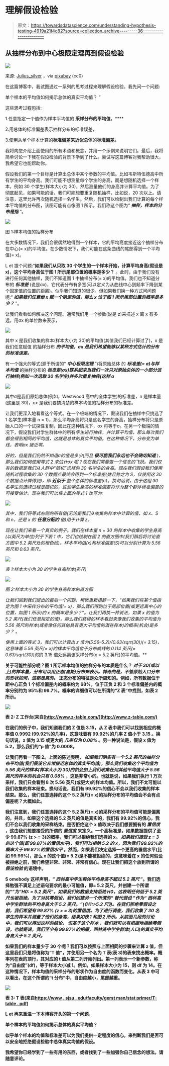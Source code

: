# 理解假设检验

> 原文：<https://towardsdatascience.com/understanding-hypothesis-testing-4919a21f4c82?source=collection_archive---------36----------------------->

## 从抽样分布到中心极限定理再到假设检验

![](img/c093a1bc983e3a2964cc1fe533b498f2.png)

来源: [Julius_silver](https://pixabay.com/users/julius_silver-4371822/) ，via [pixabay](https://pixabay.com/photos/polynesia-french-polynesia-tahiti-3021072/) (cc0)

在这篇博客中，我试图通过一系列的思考过程来理解假设检验。我先问一个问题:

单个样本的平均值如何揭示总体的真实平均值？ ”

这些思考过程包括:

1.任意指定一个值作为样本平均值的 **采样分布的平均值**，****

2.用总体的标准偏差表示抽样分布的标准误差，

3.使用从单个样本计算的**标准偏差来近似总体**的**标准偏差。**

我将向您介绍上面使用的所有术语和概念，并用一个示例来说明它们。最后，我将简单讨论一下我在假设检验的背景下学到了什么。尝试写这篇博客对我帮助很大，我希望它也能帮助你。

假设我们的第一个目标是计算出总体中某个参数的平均值。比如韦斯特伍德高中所有学生的平均身高。我们可能不想测量每个学生的身高，而是想随机选择一个样本，例如 30 个学生(样本大小为 30)，然后测量他们的身高并计算平均值。为了彻底起见，如果可能的话，我们可能想要重复随机抽样，比如说，20 次以上。请注意，这里允许再次随机选择一名学生。然后，我们可以绘制出我们计算的每个样本平均值的分布图，该图可能有点像图 1 所示。我们称这个图为“ ***抽样，样本的分布是指*** ”。

![](img/cf44cfd462a65f2c93915625a58b12e6.png)

图 1:样本均值的抽样分布

在大多数情况下，我们会很偶然地得到一个样本，它的平均高度接近这个抽样分布在中心(= x)的平均值。在少数情况下，我们可能在这条曲线的尾部得到一个平均值(= x)。

L et 提个问题:“**如果我们从只取 30 个学生的一个样本开始，计算平均身高(假设是 x)，这个平均身高位于图 1 所示尾部位置的概率是多少？** 。此时，由于我们没有进行任何其他抽样，我们不知道图 1 中抽样分布(= x)的平均值。我们也不知道分布的 ***标准差*** (说是σx)，它代表分布有多宽(可以定义为从曲线中心到频率下降到某个固定值的位置的距离)。似乎我们知道的很少。但如果我们换一种方式问问题呢:“ ***如果我们任意给 x 赋一个确定的值，那么 x 位于图 1 所示尾部位置的概率是多少？*** ”。

让我们看看如何解决这个问题。通常我们用一个参数(说是 z)来描述 x 离 x 有多远，用σx 的单位数来表示，

![](img/ee94a7de723f521deebaaf2e9a0b1967.png)

其中 x 是我们收集的样本(样本大小为 30)的平均值(其值我们已经计算过了)，x 是我们任意赋值 的抽样分布 ***的平均值，σx 是我们希望能够以某种方式估计的分布的标准误差。***

有一个强大的等式(源于所谓的“ ***中心极限定理*** ”)将原始总体 的 ***标准差(= σ)与样本均值*** 的抽样分布的 ***标准差(σx)联系起来当我们一次只对原始总体的一小部分进行抽样(例如一次选取 30 名学生)并多次重复抽样(这样 a***

![](img/0ebc705efe46cf998c9fc858343f8eea.png)

其中σ是我们原始总体(例如，Westwood 高中的全体学生)的标准差，n 是样本量(这里是 30)，σx 是我们要搞清楚的样本均值的抽样分布的标准差。

让我们更深入地看看这个等式。在一个极端的情况下，假设我们在抽样中只挑选了 1 名学生(样本量 n = 1)，那么平均身高将只是这名学生的身高，抽样分布将只是原始人口的一个试探性复制，因此在这种情况下，σx 将等于σ。在另一个极端的情况下，假设我们对学生群体中的所有*学生进行抽样，并计算平均值，那么每次我们都会得到相同的平均值，这就是总体的真实平均值。在这种情况下，分布变为单线，表明σx 接近零。*

*好的，但是我们仍然不知道σ的值是多少(而且 ***很可能我们永远也不会确切知道*** )，那么我们如何使用等式 2 来估计σx 呢？现在我们需要做一个信念的飞跃。我们仅有的数据是我们从人群中“随机”选择的 30 名学生的身高。现在我们假设我们使用随机过程收集的 30 个数据点最终会得到一个标准差(姑且称之为 S，仅使用这 30 个数据点计算得到)，即 ***近似于*** 整个总体的标准差(σ)。换句话说，由于这组 30 名学生的选择过程是随机的，这些学生身高的标准偏差将作为整个群体标准偏差的可接受估计。现在我们可以将上面的等式 1 改写为:*

*![](img/43c253d8c9c4aa7286786b72c89ef6f0.png)*

*其中，我们将等式右侧的所有值(无论是我们从收集的样本中计算的值，如 x、S 和 n，还是 x 的 ***任意分配的*** 值)用于计算 z。*

*现在让我们来看一个真实的例子。我们在样本量 n = 30 的样本中收集的学生身高(以英尺为单位)列于下表 1 中，它们也绘制在图 2 的直方图中(我们稍后将讨论直方图中 5.2 英尺处的橙色线)。样本平均值(x)和标准偏差(S)可以分别计算为 5.56 英尺和 0.63 英尺。*

*![](img/594ab8889d68e9dc32607516d0d61f36.png)*

*表 1:样本大小为 30 的学生身高样本(英尺)*

*![](img/a7d8d5759355afc92698f281213066cd.png)*

*图 2:样本大小为 30 的学生身高样本的直方图*

*让我们回到我们提出的最后一个问题，稍微重新措辞一下，“如果我们将某个值指定为图 1 中采样分布的平均值(= x)，那么我们得到位于尾部位置(或更远离中心的位置，如图 1 所示)的 x 的概率是多少？”。让我们再换一种说法，如果 x 的值为 5.2 英尺(我们任意指定的值)，那么我们获得的样本看起来像我们收集的平均值为 5.56 英尺的样本(或者像任何其他具有更大平均值的潜在样本)的概率(机会)是多少？ 。*

*使用上面的等式 3，我们可以计算出 z 值为(5.56–5.2)/(0.63/sqrt(30))(= 3.15)，这意味着 5.56 英尺(= x)的样本平均值位于分布曲线的 0.114 英尺(= 0.63/sqrt(30))的*的 3.15 倍处远离该采样分布(x = 5.2 英尺)的平均值。**

**关于可能性部分呢？图 1 所示样本均值的抽样分布的本质是什么？ ***对于 30(或以上)的样本量，分布可以用正态(高斯)分布来表示。神奇的是，不管原始人口分布的形状如何，这都是真的。*** 正态分布的特征是众所周知的。例如，所有数据位于距中心正负 1 个标准偏差内的概率约为 68%，位于正负 2 和 3 个标准偏差内的概率分别约为 95%和 99.7%。概率的详细值可以在所谓的“Z 表”中找到，如表 2 所示。**

**![](img/fb8c45471446e8acb304269c8d4046ce.png)**

**表 2: Z 工作台(来自[http://www.z-table.com/](http://www.z-table.com/)**

**在我们的例子中，我们知道我们的 Z 值是 3.15，从 Z 表中我们可以找到相应的概率值 0.9992 (99.92%的几率)，这意味着有 99.92%的几率 Z 值小于 3.15 。换句话说，z 值为 3.15 或更大的 ***几率仅为 0.08%*** 。另一种说法是，假设 x 值为 5.2，那么我们的“p 值”为 0.0008。**

**让我们再看一下图 2。上面的陈述表明， ***如果我们确实有一个 5.2 英尺的抽样分布平均值(我们假设它非常接近总体的真实平均值)，那么我们收集这个平均值为 5.56 英尺的样本(样本大小为 30)的机会加上我们收集任何其他平均值大于 5.56 英尺的样本的机会只有 0.08%*** ，这是非常小的。也就是说，如果我们执行 1 万次采样，我们只会看到 8 次 5.56 英尺(或更大)的样本均值。所以，我们不太可能以我们收集的样本结束。换句话说，我们有 99.92%的信心不会以我们收集的样本结束。那么，我们任意选择的这个 5.2 英尺(= x)的抽样分布的平均值会不会有点偏差呢？大概如此。**

**我们注意到，我们任意选择的这个 5.2 英尺(= x)的采样分布的平均值可能是偏离的，并且，如果这个选择的 5.2 英尺的值是真实的，我们有 99.92%的信心，我们不会以我们收集的采样结束。是否拒绝这个 x 值取决于我们想要拥有的 ***置信度*** ，这由我们想要接受的所谓的 ***置信度*** 来定义。一个高标准是，如果数据提供了至少 99.87% (z > = 3)的概率，我们可以拒绝我们选择的 x。 ***如果我们接受 z = 3 的这个值(即 99.87%的置信水平)，我们可以拒绝 5.2 的 x，因为我们 99.92%的概率大于 99.87%的置信水平*** 。然而，如果我们决定选择一个更高的置信水平(比如 99.99%)，那么 x 的这个值(= 5.2)是不能被拒绝的，这意味着在 x 的任何假设被拒绝之前，我们希望非常、非常、非常有信心。现在让我们把这个放到所谓的 ***假设检验*** 的语境中。**

**S omebody 这样声明，“ ***西林高中学生群体平均身高不超过 5.2 英尺*** ”。我们选择勉强不满足上述语句要求的最小可能值，即= 5.2 英尺，并创建一个所谓的“*”为“H0: = 5.2 英尺”。如果我们的数据支持拒绝 H0，这表明任何低于 5.2 英尺也被拒绝。为了对抗零假设，我们创建另一个所谓的“ ***替代假设*** ”作为“ ***西林高中学生群体的平均身高大于 5.2 英尺。***”(《H1:>5.2 尺》)。在我们拒绝零假设之前，我们希望有 99.87% (z > = 3)的置信度。为了进行调查，我们收集了 30 名学生的样本并测量了他们的身高，结果如表 1 和图 2 所示。从前面几段的讨论中，我们可以得出这样的结论， ***仅基于这个样本*** ，我们就可以有把握地拒绝零假设，也就是说，我们至少有 99.87%的把握，西林高中学生群体(人口)的真实平均身高大于 5.2 英尺。***

**如果我们的样本量少于 30 个呢？我们可以按照与上面相同的步骤来计算 z 值，但这里我们只是将值称为“T 值”，并使用另一个名为 T 表(表 3)的表来找出概率。概率列在表的顶行，其对应的 t 值从第二列开始列出。第一列表示一个新参数，称为“自由度”(df)，等于样本大小减 1。例如，如果样本大小为 15，则 df 为 14。在这种情况下，样本均值的采样分布的形状作为自由度的函数而变化。从表 3 中可以看出，在这个所谓的“t 分布”中，自由度越小，尾部越重。**

**![](img/236487eaa923428fdce1e7880b7f9c8a.png)**

**表 3: T 表(来自[https://www . sjsu . edu/faculty/gerst man/stat primer/T-table . pdf](https://www.sjsu.edu/faculty/gerstman/StatPrimer/t-table.pdf))**

**L et 再来重温一下本博客开头的第一个问题，**

**单个样本的平均值如何揭示总体的真实平均值？**

**似乎单个样本的均值和标准差可以为我们提供一定程度的信心，来判断我们是否可以安全地拒绝假设检验中总体真实均值的假设。**

**我希望你已经学到了一些有用的东西，或者找到了一些加强你自己信念的想法。请随意评论。**